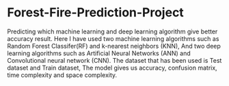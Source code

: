# Forest-Fire-Prediction-Project
Predicting which machine learning and deep learning algorithm give better accuracy result.
Here I have used two machine learning algorithms such as Random Forest Classifer(RF) and k-nearest neighbors (KNN),
And two deep learning algorithms such as Artificial Neural Networks (ANN) and Convolutional neural network (CNN).
The dataset that has been used is Test dataset and Train dataset,
The model gives us accuracy, confusion matrix, time complexity and space complexity.
